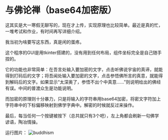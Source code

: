 # 与佛论禅（base64加密版）

这其实是大一寒假无聊写的，现在才上传，实现原理也比较简单。最近是真的忙，一堆考试和作业，有时间再写详细介绍。

我当初为啥要写这东西，真是闲的蛋疼。

这个程序的GUI是用tkinter搭建的，没有用到任何布局，组件坐标完全是自己随手捏的。

它的功能也非常简单：在吾言处输入要加密的文字，点击听佛说宇宙的真谛，就能得到打码后的文字；将吾闻处输入要加密的文字，点击参悟佛所言的真意，就能得到解码后的文字。如果显示“太深奥了，参悟不出个中真意……”则说明给出的佛经有误。中间的普渡众生是功能说明。

而加密的原理则十分暴力，只是将输入的字符串用base64加密，将密文字符加上字符串中的下标偏移映射到佛学字典中。解密的时候就反过来操作。

最后，每当任何一个按键被按下（总共就只有3个吧），左上角都会刷新一句佛学谚语，陶冶情操。

运行图片：
![buddhism](/image/buddhism.png)
